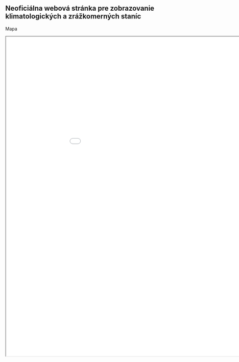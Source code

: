 ## Neoficiálna webová stránka pre zobrazovanie klimatologických a zrážkomerných staníc
Mapa

<iframe src="Mapa_RS_2023_T.html" height="1000" width="1000"></iframe>
